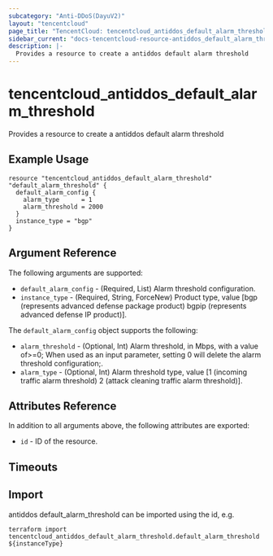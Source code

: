 ```yaml
---
subcategory: "Anti-DDoS(DayuV2)"
layout: "tencentcloud"
page_title: "TencentCloud: tencentcloud_antiddos_default_alarm_threshold"
sidebar_current: "docs-tencentcloud-resource-antiddos_default_alarm_threshold"
description: |-
  Provides a resource to create a antiddos default alarm threshold
---
```


# tencentcloud_antiddos_default_alarm_threshold

Provides a resource to create a antiddos default alarm threshold

## Example Usage

```hcl
resource "tencentcloud_antiddos_default_alarm_threshold" "default_alarm_threshold" {
  default_alarm_config {
    alarm_type      = 1
    alarm_threshold = 2000
  }
  instance_type = "bgp"
}
```

## Argument Reference

The following arguments are supported:

* `default_alarm_config` - (Required, List) Alarm threshold configuration.
* `instance_type` - (Required, String, ForceNew) Product type, value [bgp (represents advanced defense package product) bgpip (represents advanced defense IP product)].

The `default_alarm_config` object supports the following:

* `alarm_threshold` - (Optional, Int) Alarm threshold, in Mbps, with a value of&gt;=0; When used as an input parameter, setting 0 will delete the alarm threshold configuration;.
* `alarm_type` - (Optional, Int) Alarm threshold type, value [1 (incoming traffic alarm threshold) 2 (attack cleaning traffic alarm threshold)].

## Attributes Reference

In addition to all arguments above, the following attributes are exported:

* `id` - ID of the resource.



## Timeouts

<no value>


## Import

antiddos default_alarm_threshold can be imported using the id, e.g.

```
terraform import tencentcloud_antiddos_default_alarm_threshold.default_alarm_threshold ${instanceType}
```

